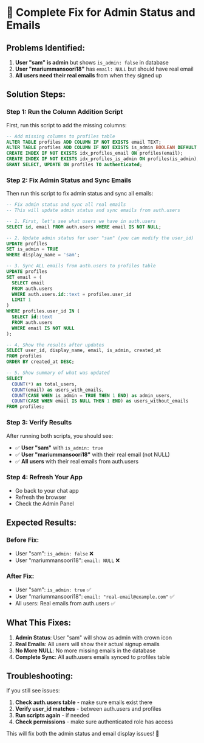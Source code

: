 # 🔧 Complete Fix for Admin Status and Emails

## Problems Identified:

1. **User "sam" is admin** but shows `is_admin: false` in database
2. **User "mariummansoori18"** has `email: NULL` but should have real email
3. **All users need their real emails** from when they signed up

## Solution Steps:

### Step 1: Run the Column Addition Script

First, run this script to add the missing columns:

```sql
-- Add missing columns to profiles table
ALTER TABLE profiles ADD COLUMN IF NOT EXISTS email TEXT;
ALTER TABLE profiles ADD COLUMN IF NOT EXISTS is_admin BOOLEAN DEFAULT FALSE;
CREATE INDEX IF NOT EXISTS idx_profiles_email ON profiles(email);
CREATE INDEX IF NOT EXISTS idx_profiles_is_admin ON profiles(is_admin);
GRANT SELECT, UPDATE ON profiles TO authenticated;
```

### Step 2: Fix Admin Status and Sync Emails

Then run this script to fix admin status and sync all emails:

```sql
-- Fix admin status and sync all real emails
-- This will update admin status and sync emails from auth.users

-- 1. First, let's see what users we have in auth.users
SELECT id, email FROM auth.users WHERE email IS NOT NULL;

-- 2. Update admin status for user "sam" (you can modify the user_id)
UPDATE profiles
SET is_admin = TRUE
WHERE display_name = 'sam';

-- 3. Sync ALL emails from auth.users to profiles table
UPDATE profiles
SET email = (
  SELECT email
  FROM auth.users
  WHERE auth.users.id::text = profiles.user_id
  LIMIT 1
)
WHERE profiles.user_id IN (
  SELECT id::text
  FROM auth.users
  WHERE email IS NOT NULL
);

-- 4. Show the results after updates
SELECT user_id, display_name, email, is_admin, created_at
FROM profiles
ORDER BY created_at DESC;

-- 5. Show summary of what was updated
SELECT
  COUNT(*) as total_users,
  COUNT(email) as users_with_emails,
  COUNT(CASE WHEN is_admin = TRUE THEN 1 END) as admin_users,
  COUNT(CASE WHEN email IS NULL THEN 1 END) as users_without_emails
FROM profiles;
```

### Step 3: Verify Results

After running both scripts, you should see:

- ✅ **User "sam"** with `is_admin: true`
- ✅ **User "mariummansoori18"** with their real email (not NULL)
- ✅ **All users** with their real emails from auth.users

### Step 4: Refresh Your App

- Go back to your chat app
- Refresh the browser
- Check the Admin Panel

## Expected Results:

### Before Fix:

- User "sam": `is_admin: false` ❌
- User "mariummansoori18": `email: NULL` ❌

### After Fix:

- User "sam": `is_admin: true` ✅
- User "mariummansoori18": `email: "real-email@example.com"` ✅
- All users: Real emails from auth.users ✅

## What This Fixes:

1. **Admin Status**: User "sam" will show as admin with crown icon
2. **Real Emails**: All users will show their actual signup emails
3. **No More NULL**: No more missing emails in the database
4. **Complete Sync**: All auth.users emails synced to profiles table

## Troubleshooting:

If you still see issues:

1. **Check auth.users table** - make sure emails exist there
2. **Verify user_id matches** - between auth.users and profiles
3. **Run scripts again** - if needed
4. **Check permissions** - make sure authenticated role has access

This will fix both the admin status and email display issues! 🎉
